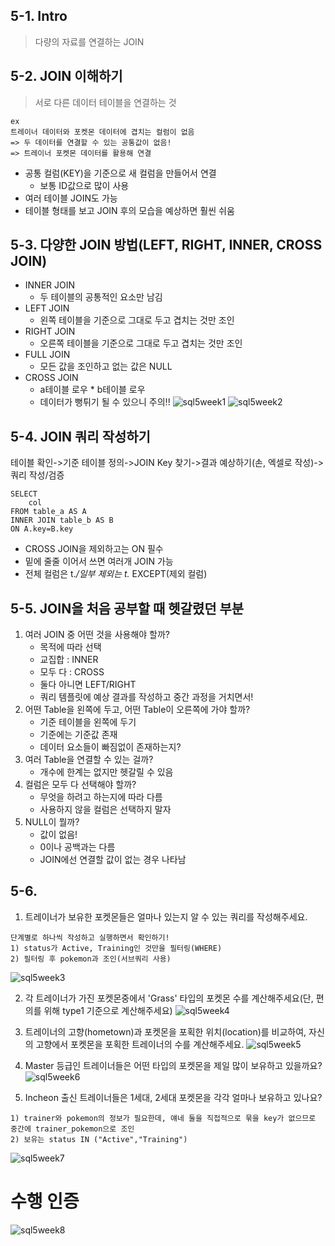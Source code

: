## 5-1. Intro
> 다량의 자료를 연결하는 JOIN

## 5-2. JOIN 이해하기
>서로 다른 데이터 테이블을 연결하는 것

```
ex
트레이너 데이터와 포켓몬 데이터에 겹치는 컬럼이 없음
=> 두 데이터를 연결할 수 있는 공통값이 없음!
=> 트레이너 포켓몬 데이터를 활용해 연결
```
 
- 공통 컬럼(KEY)을 기준으로 새 컬럼을 만들어서 연결
    - 보통 ID값으로 많이 사용
- 여러 테이블 JOIN도 가능
- 테이블 형태를 보고 JOIN 후의 모습을 예상하면 훨씬 쉬움

## 5-3. 다양한 JOIN 방법(LEFT, RIGHT, INNER, CROSS JOIN)
- INNER JOIN
    - 두 테이블의 공통적인 요소만 남김
- LEFT JOIN
    - 왼쪽 테이블을 기준으로 그대로 두고 겹치는 것만 조인
- RIGHT JOIN
    - 오른쪽 테이블을 기준으로 그대로 두고 겹치는 것만 조인
- FULL JOIN
    - 모든 값을 조인하고 없는 값은 NULL
- CROSS JOIN
    - a테이블 로우 * b테이블 로우
    - 데이터가 뻥튀기 될 수 있으니 주의!!
![sql5week1](/git/sql5week_1.png)
![sql5week2](/git/sql5week_2.png)

## 5-4. JOIN 쿼리 작성하기
테이블 확인->기준 테이블 정의->JOIN Key 찾기->결과 예상하기(손, 엑셀로 작성)->쿼리 작성/검증
```
SELECT
    col
FROM table_a AS A
INNER JOIN table_b AS B
ON A.key=B.key
```
- CROSS JOIN을 제외하고는 ON 필수
- 밑에 줄줄 이어서 쓰면 여러개 JOIN 가능
- 전체 컬럼은 t.*/일부 제외는 t.* EXCEPT(제외 컬럼)

## 5-5. JOIN을 처음 공부할 때 헷갈렸던 부분
1. 여러 JOIN 중 어떤 것을 사용해야 할까?
    - 목적에 따라 선택
    - 교집합 : INNER
    - 모두 다 : CROSS
    - 둘다 아니면 LEFT/RIGHT
    - 쿼리 템플릿에 예상 결과를 작성하고 중간 과정을 거치면서!
2. 어떤 Table을 왼쪽에 두고, 어떤 Table이 오른쪽에 가야 할까?
    - 기준 테이블을 왼쪽에 두기
    - 기준에는 기준값 존재
    - 데이터 요소들이 빠짐없이 존재하는지?
3. 여러 Table을 연결할 수 있는 걸까?
    - 개수에 한계는 없지만 헷갈릴 수 있음
4. 컬럼은 모두 다 선택해야 할까?
    - 무엇을 하려고 하는지에 따라 다름
    - 사용하지 않을 컬럼은 선택하지 말자
5. NULL이 뭘까?
    - 값이 없음!
    - 0이나 공백과는 다름
    - JOIN에선 연결할 값이 없는 경우 나타남

## 5-6.
1. 트레이너가 보유한 포켓몬들은 얼마나 있는지 알 수 있는 쿼리를 작성해주세요.
```
단계별로 하나씩 작성하고 실행하면서 확인하기!
1) status가 Active, Training인 것만을 필터링(WHERE)
2) 필터링 후 pokemon과 조인(서브쿼리 사용)
```
![sql5week3](/git/sql5week_3.png)

2. 각 트레이너가 가진 포켓몬중에서 'Grass' 타입의 포켓몬 수를 계산해주세요(단, 편의를 위해 type1 기준으로 계산해주세요)
![sql5week4](/git/sql5week_4.png)

3. 트레이너의 고향(hometown)과 포켓몬을 포획한 위치(location)를 비교하여, 자신의 고향에서 포켓몬을 포획한 트레이너의 수를 계산해주세요.
![sql5week5](/git/sql5week_5.png)

4. Master 등급인 트레이너들은 어떤 타입의 포켓몬을 제일 많이 보유하고 있을까요?
![sql5week6](/git/sql5week_6.png)

5. Incheon 출신 트레이너들은 1세대, 2세대 포켓몬을 각각 얼마나 보유하고 있나요?
```
1) trainer와 pokemon의 정보가 필요한데, 얘네 둘을 직접적으로 묶을 key가 없으므로 중간에 trainer_pokemon으로 조인
2) 보유는 status IN ("Active","Training")
```
![sql5week7](/git/sql5week_7.png)

# 수행 인증
![sql5week8](/git/sql5week_8.png)
